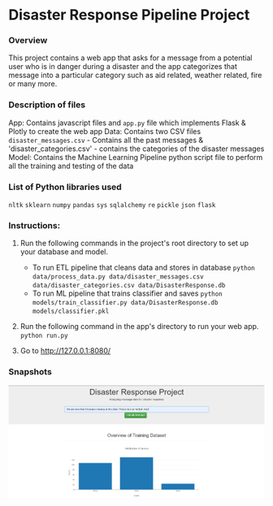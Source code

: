 # Disaster Response Pipeline Project

### Overview
This project contains a web app that asks for a message from a potential user who is in danger during a disaster and the app categorizes that message into a particular category such as aid related, weather related, fire or many more.

### Description of files
App: Contains javascript files and `app.py` file  which implements Flask & Plotly to create the web app
Data: Contains two CSV files `disaster_messages.csv` - Contains all the past messages & 'disaster_categories.csv' - contains the categories of the disaster messages
Model: Contains the Machine Learning Pipeline python script file to perform all the training and testing of the data

### List of Python libraries used
`nltk`
`sklearn`
`numpy`
`pandas`
`sys`
`sqlalchemy`
`re`
`pickle`
`json`
`flask`

### Instructions:
1. Run the following commands in the project's root directory to set up your database and model.

    - To run ETL pipeline that cleans data and stores in database
        `python data/process_data.py data/disaster_messages.csv data/disaster_categories.csv data/DisasterResponse.db`
    - To run ML pipeline that trains classifier and saves
        `python models/train_classifier.py data/DisasterResponse.db models/classifier.pkl`

2. Run the following command in the app's directory to run your web app.
    `python run.py`

3. Go to http://127.0.0.1:8080/ 

### Snapshots
<p align="center">
  <img src="./img/Capture.PNG" alt="Web App" width="738">
</p>
